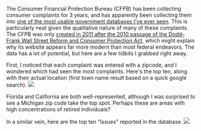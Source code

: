 The Consumer Financial Protection Bureau (CFPB) has been collecting consumer complaints for 3 years, and has apparently been collecting them into [one of the most usable government databases I've ever seen](https://data.consumerfinance.gov/dataset/Consumer-Complaints/x94z-ydhh?). This is particularly neat given the qualitative nature of many of these complaints. The CFPB was only [created in 2011 after the 2010 passage of the Dodd–Frank Wall Street Reform and Consumer Protection Act](https://en.wikipedia.org/wiki/Consumer_Financial_Protection_Bureau), which might explain why its website appears far more modern than most federal endeavors. The data has a lot of potential, but here are a few tidbits I grabbed right away.

First, I noticed that each complaint was entered with a zipcode, and I wondered which had seen the most complaints. Here's the top ten, along with their actual location (first town name result based on a quick google search).
![](http://btus.us/wp-content/uploads/2014/09/table.png)

Florida and California are both well-represented, although I was surprised to see a Michigan zip code take the top spot. Perhaps these are areas with high concentrations of retired individuals?

In a similar vein, here are the top ten "Issues" reported in the database.
![](http://btus.us/wp-content/uploads/2014/09/issues.png)
